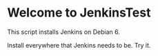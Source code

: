 Welcome to JenkinsTest
=======================

This script installs Jenkins on Debian 6.

Install everywhere that Jenkins needs to be.
Try it.
